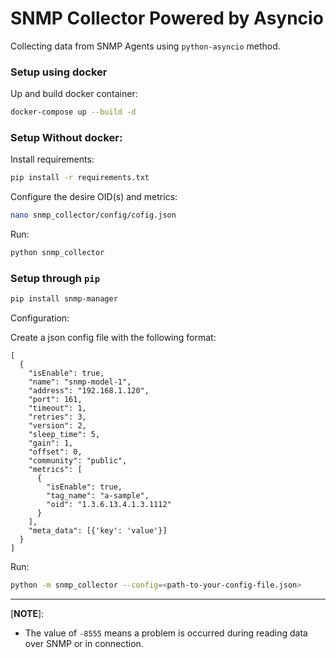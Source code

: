 # SNMP Collector Powered by Asyncio

Collecting data from SNMP Agents using `python-asyncio` method.

### Setup using docker

Up and build docker container:
```bash
docker-compose up --build -d
```

### Setup Without docker:

Install requirements: 

```bash
pip install -r requirements.txt
```

Configure the desire OID(s) and metrics: 

```bash
nano snmp_collector/config/cofig.json
```

Run:

```bash
python snmp_collector
```

### Setup through `pip`

```bash
pip install snmp-manager
```
Configuration:

Create a json config file with the following format:

```
[
  {
    "isEnable": true,
    "name": "snmp-model-1",
    "address": "192.168.1.120",
    "port": 161,
    "timeout": 1,
    "retries": 3,
    "version": 2,
    "sleep_time": 5,
    "gain": 1,
    "offset": 0,
    "community": "public",
    "metrics": [
      {
        "isEnable": true,
        "tag_name": "a-sample",
        "oid": "1.3.6.13.4.1.3.1112"
      }
    ],
    "meta_data": [{'key': 'value'}]
  }
]
``` 

Run:

```bash
python -m snmp_collector --config=<path-to-your-config-file.json>
```

---
[**NOTE**]:

 - The value of `-8555` means a problem is occurred during reading data over SNMP or in connection.
